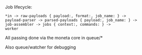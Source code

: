 Job lifecycle:

```
*in -> raw-payloads { payload:, format:, job_name: } ->
payload-parser -> parsed-payloads { payload:, job_name: } ->
job-assembler -> jobs { context:, commands: } ->
worker
```

All passing done via the moneta core in queue/*

Also queue/watcher for debugging
